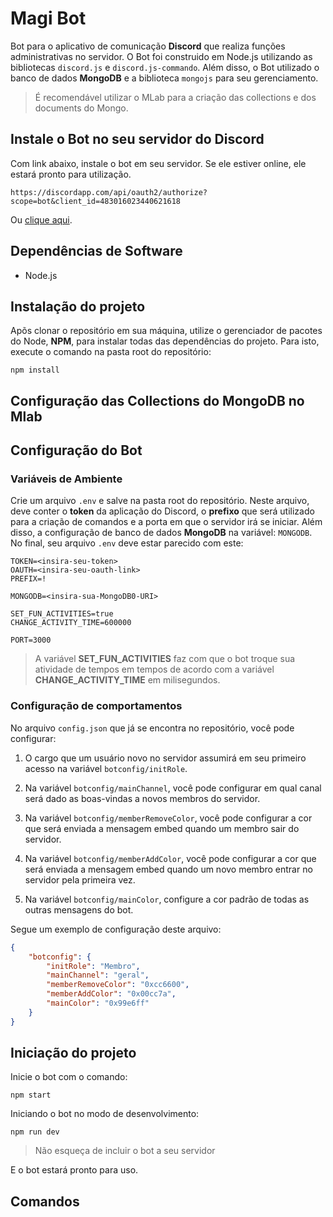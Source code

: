 # Magi Bot

Bot para o aplicativo de comunicação **Discord** que realiza funções administrativas no servidor. O Bot foi construido em Node.js utilizando as bibliotecas `discord.js` e `discord.js-commando`. Além disso, o Bot utilizado o banco de dados **MongoDB** e a biblioteca `mongojs` para seu gerenciamento.

> É recomendável utilizar o MLab para a criação das collections e dos documents do Mongo.

## Instale o Bot no seu servidor do Discord

Com link abaixo, instale o bot em seu servidor. Se ele estiver online, ele estará pronto para utilização.
```
https://discordapp.com/api/oauth2/authorize?scope=bot&client_id=483016023440621618
```

Ou [clique aqui](https://discordapp.com/api/oauth2/authorize?scope=bot&client_id=483016023440621618).

## Dependências de Software

- Node.js

## Instalação do projeto

Apõs clonar o repositório em sua máquina, utilize o gerenciador de pacotes do Node, **NPM**, para instalar todas das dependências do projeto. Para isto, execute o comando na pasta root do repositório:
```
npm install
```

## Configuração das Collections do MongoDB no Mlab

## Configuração do Bot

### Variáveis de Ambiente

Crie um arquivo `.env` e salve na pasta root do repositório. Neste arquivo, deve conter o **token** da aplicação do Discord, o **prefixo** que será utilizado para a criação de comandos e a porta em que o servidor irá se iniciar. Além disso, a configuração de banco de dados **MongoDB** na variável: `MONGODB`. No final, seu arquivo `.env` deve estar parecido com este:
```
TOKEN=<insira-seu-token>
OAUTH=<insira-seu-oauth-link>
PREFIX=!

MONGODB=<insira-sua-MongoDB0-URI>

SET_FUN_ACTIVITIES=true
CHANGE_ACTIVITY_TIME=600000

PORT=3000
```

> A variável **SET_FUN_ACTIVITIES** faz com que o bot troque sua atividade de tempos em tempos de acordo com a variável **CHANGE_ACTIVITY_TIME** em milisegundos.

### Configuração de comportamentos

No arquivo `config.json` que já se encontra no repositório, você pode configurar:

1. O cargo que um usuário novo no servidor assumirá em seu primeiro acesso na variável `botconfig/initRole`.

2. Na variável `botconfig/mainChannel`, você pode configurar em qual canal será dado as boas-vindas a novos membros do servidor.

3. Na variável `botconfig/memberRemoveColor`, você pode configurar a cor que será enviada a mensagem embed quando um membro sair do servidor.

4. Na variável `botconfig/memberAddColor`, você pode configurar a cor que será enviada a mensagem embed quando um novo membro entrar no servidor pela primeira vez.

5. Na variável `botconfig/mainColor`, configure a cor padrão de todas as outras mensagens do bot.

Segue um exemplo de configuração deste arquivo:
```json
{
    "botconfig": {
        "initRole": "Membro",
        "mainChannel": "geral",
        "memberRemoveColor": "0xcc6600",
        "memberAddColor": "0x00cc7a",
        "mainColor": "0x99e6ff"
    }
}
```

## Iniciação do projeto

Inicie o bot com o comando:
```
npm start
```

Iniciando o bot no modo de desenvolvimento:
```
npm run dev
```

> Não esqueça de incluir o bot a seu servidor

E o bot estará pronto para uso.

## Comandos

